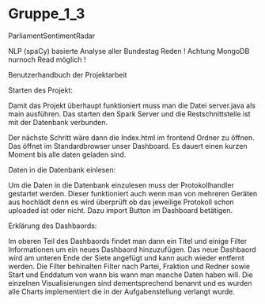 # Gruppe_1_3

ParliamentSentimentRadar

NLP (spaCy) basierte Analyse aller Bundestag Reden
! Achtung MongoDB nurnoch Read möglich !

Benutzerhandbuch der Projektarbeit

Starten des Projekt:

Damit das Projekt überhaupt funktioniert muss man die Datei server.java als main ausführen.
Das starten den Spark Server und die Restschnittstelle ist mit der Datenbank verbunden.

Der nächste Schritt wäre dann die Index.html im frontend Ordner zu öffnen. Das öffnet im Standardbrowser unser Dashboard.
Es dauert einen kurzen Moment bis alle daten geladen sind.


Daten in die Datenbank einlesen:

Um die Daten in die Datenbank einzulesen muss der Protokollhandler gestartet werden. Dieser funktioniert auch wenn man von mehreren Geräten aus hochlädt denn es wird überprüft ob das jeweilige Protokoll schon uploaded ist oder nicht. Dazu import Button im Dashboard betätigen.



Erklärung des Dashbaords:

Im oberen Teil des Dashbaords findet man dann ein Titel und einige Filter Informationen um ein neues Dashbaord hinzuzufügen. 
Das neue Dashbaord wird am unteren Ende der Siete angefügt und kann auch wieder entfernt werden.
Die Filter behinalten Filter nach Partei, Fraktion und Redner sowie Start und Enddatum von wann bis wann man manche Daten haben will.
Die einzelnen Visualisierungen sind dementsprechend benannt und es wurden alle Charts implementiert die in der Aufgabenstellung verlangt wurde.
